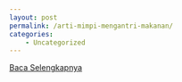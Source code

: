 ```yaml
---
layout: post
permalink: /arti-mimpi-mengantri-makanan/
categories:
    - Uncategorized
---
```


[Baca Selengkapnya](/10)